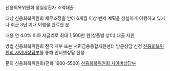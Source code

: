 신용회복위원회 성실상환자 소액대출

대상 
신용회복위원회 채무조정을 받아 6개월 이상 변제 계획을 성실하게 이행하고 있거나 최근 3년 이내 이행을 완료한 분

내용 
연 4.0% 이하 저금리로 최대 1,500만 원(상품별 상이) 대출 지원

방법 
신용회복위원회 전국 지부 또는 서민금융통합지원센터 방문상담 신청
[신용회복위원회 사이버상담부](https://cyber.ccrs.or.kr)를 통해 인터넷상담 신청

문의 
신용회복위원회(전화 1600-5500)
[신용회복위원회 사이버상담부](https://cyber.ccrs.or.kr)
